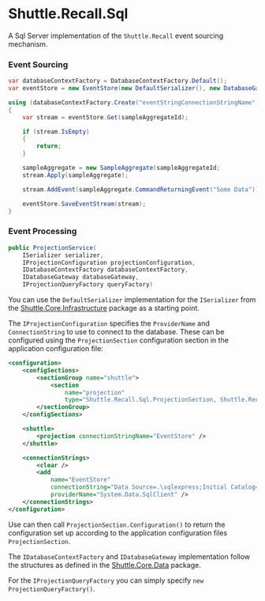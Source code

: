 # Shuttle.Recall.Sql

A Sql Server implementation of the `Shuttle.Recall` event sourcing mechanism.

### Event Sourcing

~~~ c#
var databaseContextFactory = DatabaseContextFactory.Default();
var eventStore = new EventStore(new DefaultSerializer(), new DatabaseGateway(), new EventStoreQueryFactory());

using (databaseContextFactory.Create("eventStringConnectionStringName"))
{
	var stream = eventStore.Get(sampleAggregateId);

	if (stream.IsEmpty)
	{
		return;
	}

	sampleAggregate = new SampleAggregate(sampleAggregateId;
	stream.Apply(sampleAggregate);

	stream.AddEvent(sampleAggregate.CommandReturningEvent("Some Data"));

	eventStore.SaveEventStream(stream);
}
~~~

### Event Processing

~~~ c#
public ProjectionService(
	ISerializer serializer, 
	IProjectionConfiguration projectionConfiguration, 
	IDatabaseContextFactory databaseContextFactory, 
	IDatabaseGateway databaseGateway, 
	IProjectionQueryFactory queryFactory)
~~~

You can use the `DefaultSerializer` implementation for the `ISerializer` from the [Shuttle.Core.Infrastructure](http://shuttle.github.io/shuttle-core/overview-serializer/) package as a starting point.

The `IProjectionConfiguration` specifies the `ProviderName` and `ConnectionString` to use to connect to the database.  These can be configured using the `ProjectionSection` configuration section in the application configuration file:

~~~ xml
<configuration>
	<configSections>
		<sectionGroup name="shuttle">
			<section 
				name="projection" 
				type="Shuttle.Recall.Sql.ProjectionSection, Shuttle.Recall.Sql" />
		</sectionGroup>
	</configSections>

	<shuttle>
		<projection connectionStringName="EventStore" />
	</shuttle>

	<connectionStrings>
		<clear />
		<add 
			name="EventStore" 
			connectionString="Data Source=.\sqlexpress;Initial Catalog=shuttle;Integrated Security=SSPI;" 
			providerName="System.Data.SqlClient" />
	</connectionStrings>
</configuration>
~~~

Use can then call `ProjectionSection.Configuration()` to return the configuration set up according to the application configuration files `ProjectionSection`.

The `IDatabaseContextFactory` and `IDatabaseGateway` implementation follow the structures as defined in the [Shuttle.Core.Data](http://shuttle.github.io/shuttle-core/overview-data/) package.

For the `IProjectionQueryFactory` you can simply specify `new ProjectionQueryFactory()`.